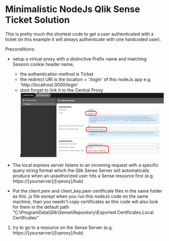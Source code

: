 # Minimalistic NodeJs Qlik Sense Ticket Solution

This is pretty much the shortest code to get a user authenticated with a ticket (in this example it will always authenticate 
with one hardcoded user). 

Preconditions:
* setup a virtual proxy with a distinctive Prefix name and matching Session cookie header name, 
    - the authentication method is Ticket
    - the redirect URI is the location + '/login' of this nodeJs app e.g. 'http://localhost:3000/login'
    - dont forget to link it to the Central Proxy
![alttext](https://github.com/ChristofSchwarz/pics/raw/master/vproxyconfig.png "screenshot")    
   
* The local express server listens to an incoming request with a specific query string format which the Qlik Sense Server 
will automatically produce when an unauthorized user hits a Sense resource first (e.g. https://[yourserver]/[vproxy]/hub)
* Put the client.pem and client_key.pem certificate files in the same folder as this .js file except when you run this nodeJs code on the same machine, than you needn't copy certificates as this code will also look for them in the default path "C:\ProgramData\Qlik\Sense\Repository\Exported Certificates\.Local Certificates"

1) try to go to a resource on the Sense Server (e.g. https://[yourserver]/[vproxy]/hub)
  
